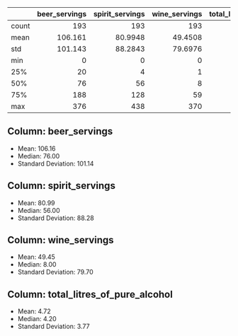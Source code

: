 |       |   beer_servings |   spirit_servings |   wine_servings |   total_litres_of_pure_alcohol |
|:------|----------------:|------------------:|----------------:|-------------------------------:|
| count |         193     |          193      |        193      |                       193      |
| mean  |         106.161 |           80.9948 |         49.4508 |                         4.7171 |
| std   |         101.143 |           88.2843 |         79.6976 |                         3.7733 |
| min   |           0     |            0      |          0      |                         0      |
| 25%   |          20     |            4      |          1      |                         1.3    |
| 50%   |          76     |           56      |          8      |                         4.2    |
| 75%   |         188     |          128      |         59      |                         7.2    |
| max   |         376     |          438      |        370      |                        14.4    |

## Column: beer_servings
- Mean: 106.16
- Median: 76.00
- Standard Deviation: 101.14

## Column: spirit_servings
- Mean: 80.99
- Median: 56.00
- Standard Deviation: 88.28

## Column: wine_servings
- Mean: 49.45
- Median: 8.00
- Standard Deviation: 79.70

## Column: total_litres_of_pure_alcohol
- Mean: 4.72
- Median: 4.20
- Standard Deviation: 3.77


